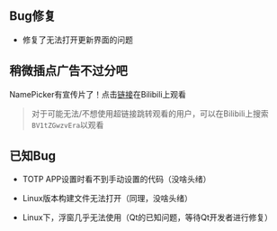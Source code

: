 ## Bug修复

- 修复了无法打开更新界面的问题 

## 稍微插点广告不过分吧

NamePicker有宣传片了！点击[链接](https://www.bilibili.com/video/BV1tZGwzvEra/)在Bilibili上观看

> 对于可能无法/不想使用超链接跳转观看的用户，可以在Bilibili上搜索`BV1tZGwzvEra`以观看

## 已知Bug

- TOTP APP设置时看不到手动设置的代码（没啥头绪）

- Linux版本构建文件无法打开（同理，没啥头绪）

- Linux下，浮窗几乎无法使用（Qt的已知问题，等待Qt开发者进行修复）